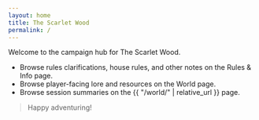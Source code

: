 ```yaml
---
layout: home
title: The Scarlet Wood
permalink: /
---
```


Welcome to the campaign hub for The Scarlet Wood.

- Browse rules clarifications, house rules, and other notes on the Rules & Info page.
- Browse player-facing lore and resources on the World page.
- Browse session summaries on the {{ "/world/" | relative_url }} page.

> Happy adventuring!